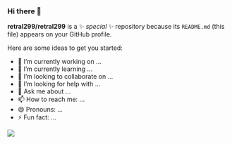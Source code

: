 ### Hi there 👋


**retral299/retral299** is a ✨ _special_ ✨ repository because its `README.md` (this file) appears on your GitHub profile.

Here are some ideas to get you started:

- 🔭 I’m currently working on ...
- 🌱 I’m currently learning ...
- 👯 I’m looking to collaborate on ...
- 🤔 I’m looking for help with ...
- 💬 Ask me about ...
- 📫 How to reach me: ...
- 😄 Pronouns: ...
- ⚡ Fun fact: ...



<a href=&quothttps://github.com/retral299&quot>
<img align=&quotcenter&quot src=&quothttps://github-readme-stats.vercel.app/api?username=retral299&show_icons=true&count_private=true&include_all_commits=true&quot /></a>
